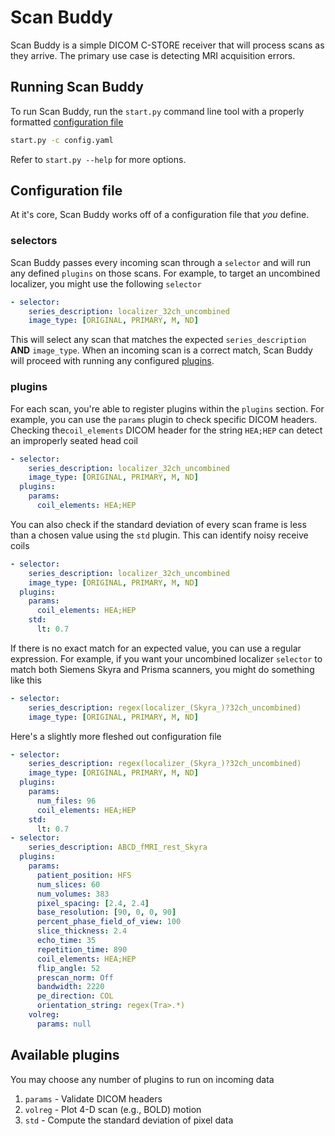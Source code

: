 Scan Buddy
============
Scan Buddy is a simple DICOM C-STORE receiver that will process scans as they 
arrive. The primary use case is detecting MRI acquisition errors.

## Running Scan Buddy
To run Scan Buddy, run the `start.py` command line tool with a 
properly formatted [configuration file](#configuration-file)

```bash
start.py -c config.yaml
```

Refer to `start.py --help` for more options.

## Configuration file
At it's core, Scan Buddy works off of a configuration file that _you_ define. 

### selectors 
Scan Buddy passes every incoming scan through a `selector` and will run any 
defined `plugins` on those scans. For example, to target an uncombined 
localizer, you might use the following `selector`

```yaml
- selector:
    series_description: localizer_32ch_uncombined
    image_type: [ORIGINAL, PRIMARY, M, ND]
```

This will select any scan that matches the expected `series_description` **AND** 
`image_type`. When an incoming scan is a correct match, Scan Buddy will proceed 
with running any configured [plugins](#plugins).

### plugins
For each scan, you're able to register plugins within the `plugins` section. 
For example, you can use the `params` plugin to check specific DICOM headers. 
Checking the`coil_elements` DICOM header for the string `HEA;HEP` can detect 
an improperly seated head coil

```yaml
- selector:
    series_description: localizer_32ch_uncombined
    image_type: [ORIGINAL, PRIMARY, M, ND]
  plugins:
    params:
      coil_elements: HEA;HEP
```

You can also check if the standard deviation of every scan frame is less than 
a chosen value using the `std` plugin. This can identify noisy receive coils

```yaml
- selector:
    series_description: localizer_32ch_uncombined
    image_type: [ORIGINAL, PRIMARY, M, ND]
  plugins:
    params:
      coil_elements: HEA;HEP
    std:
      lt: 0.7
```

If there is no exact match for an expected value, you can use a regular 
expression. For example, if you want your uncombined localizer `selector` 
to match both Siemens Skyra and Prisma scanners, you might do something 
like this

```yaml
- selector:
    series_description: regex(localizer_(Skyra_)?32ch_uncombined)
    image_type: [ORIGINAL, PRIMARY, M, ND]
```

Here's a slightly more fleshed out configuration file

```yaml
- selector:
    series_description: regex(localizer_(Skyra_)?32ch_uncombined)
    image_type: [ORIGINAL, PRIMARY, M, ND]
  plugins:
    params:
      num_files: 96
      coil_elements: HEA;HEP
    std:
      lt: 0.7
- selector:
    series_description: ABCD_fMRI_rest_Skyra
  plugins:
    params:
      patient_position: HFS
      num_slices: 60
      num_volumes: 383
      pixel_spacing: [2.4, 2.4]
      base_resolution: [90, 0, 0, 90]
      percent_phase_field_of_view: 100
      slice_thickness: 2.4
      echo_time: 35
      repetition_time: 890
      coil_elements: HEA;HEP
      flip_angle: 52
      prescan_norm: Off
      bandwidth: 2220
      pe_direction: COL
      orientation_string: regex(Tra>.*)
    volreg:
      params: null
```

## Available plugins
You may choose any number of plugins to run on incoming data

1. `params` - Validate DICOM headers 
2. `volreg` - Plot 4-D scan (e.g., BOLD) motion
3. `std` - Compute the standard deviation of pixel data


